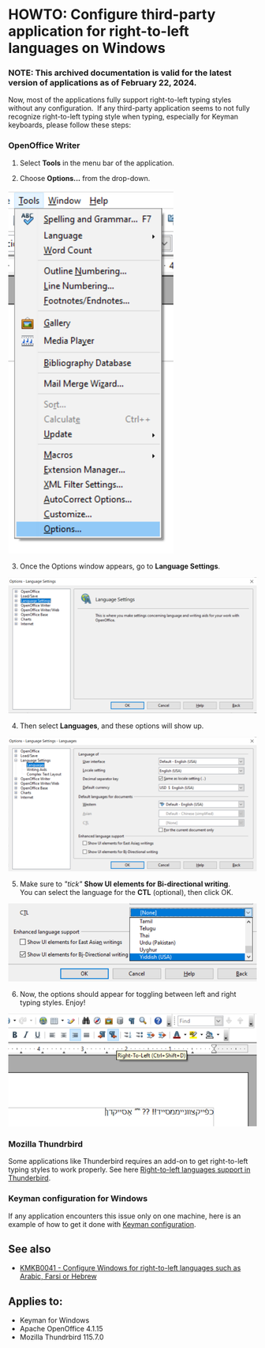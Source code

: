 # HOWTO: Configure third-party application for right-to-left languages on Windows

### **NOTE**: This archived documentation is valid for the latest version of applications as of February 22, 2024.

Now, most of the applications fully support right-to-left typing styles without any configuration. 
If any third-party application seems to not fully recognize right-to-left typing style when typing, especially for Keyman keyboards, please follow these steps:

### OpenOffice Writer
1. Select **Tools** in the menu bar of the application.

2. Choose **Options...** from the drop-down.

![OpenOffice-Step 2](./assets/kb0113/openoffice-step2.png)

3. Once the Options window appears, go to **Language Settings**.

![OpenOffice-Step 3](./assets/kb0113/openoffice-step3.png)

4. Then select **Languages**, and these options will show up.

![OpenOffice-Step 4](./assets/kb0113/openoffice-step4.png)

5. Make sure to *"tick"* **Show UI elements for Bi-directional writing**.  
You can select the language for the **CTL** (optional), then click OK.

![OpenOffice-Step 5](./assets/kb0113/openoffice-step5.png)

6. Now, the options should appear for toggling between left and right typing styles. Enjoy!

![OpenOffice-Step 6](./assets/kb0113/openoffice-step6.png)

### Mozilla Thundrbird
Some applications like Thunderbird requires an add-on to get right-to-left typing styles to work properly. See here [Right-to-left languages support in Thunderbird](https://connect.mozilla.org/t5/ideas/right-to-left-languages-support-in-thunderbird/idi-p/34300).

### Keyman configuration for Windows
If any application encounters this issue only on one machine, here is an example of how to get it done with [Keyman configuration](https://community.software.sil.org/t/rtl-switches-to-ltr-with-punctuation/8061/14).

## See also
* [KMKB0041 - Configure Windows for right-to-left languages such as Arabic, Farsi or Hebrew](/kb/41)

## Applies to:
* Keyman for Windows 
* Apache OpenOffice 4.1.15
* Mozilla Thundrbird 115.7.0